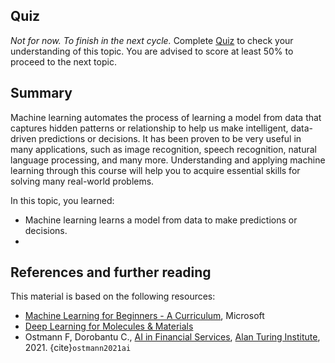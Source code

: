 ## Quiz

_Not for now. To finish in the next cycle._ Complete [Quiz](https://forms.gle/8Q5Z7Z7Z7Z7Z7Z7Z7) to check your understanding of this topic. You are advised to score at least 50% to proceed to the next topic.

## Summary

Machine learning automates the process of learning a model from data that captures hidden patterns or relationship to help us make intelligent, data-driven predictions or decisions. It has been proven to be very useful in many applications, such as image recognition, speech recognition, natural language processing, and many more. Understanding and applying machine learning through this course will help you to acquire essential skills for solving many real-world problems.

In this topic, you learned:
- Machine learning learns a model from data to make predictions or decisions.
-

## References and further reading

This material is based on the following resources:
- [Machine Learning for Beginners - A Curriculum](https://github.com/microsoft/ML-For-Beginners), Microsoft
- [Deep Learning for Molecules & Materials](https://dmol.pub/)
- Ostmann F, Dorobantu C., [AI in Financial Services](https://www.turing.ac.uk/sites/default/files/2021-06/ati_ai_in_financial_services_lores.pdf), [Alan Turing Institute](https://www.turing.ac.uk/), 2021. {cite}`ostmann2021ai`

<!-- ```{bibliography}
``` -->
